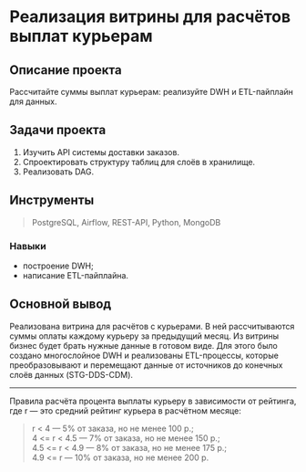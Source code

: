 # Реализация витрины для расчётов выплат курьерам 

## Описание проекта
Рассчитайте суммы выплат курьерам: реализуйте DWH и ETL-пайплайн для данных. 

## Задачи проекта
1. Изучить API системы доставки заказов.
2. Спроектировать структуру таблиц для слоёв в хранилище.
3. Реализовать DAG.
   
## Инструменты
> PostgreSQL, Airflow, REST-API, Python, MongoDB
### Навыки
- построение DWH; 
- написание ETL-пайплайна.

## Основной вывод

Реализована витрина для расчётов с курьерами. В ней рассчитываются суммы оплаты каждому курьеру за предыдущий месяц. Из витрины бизнес будет брать нужные данные в готовом виде.
Для этого было создано многослойное DWH и реализованы ETL-процессы, которые преобразовывают и перемещают данные от источников до конечных слоёв данных (STG-DDS-CDM). 

------------------
Правила расчёта процента выплаты курьеру в зависимости от рейтинга, где r — это средний рейтинг курьера в расчётном месяце:
> r < 4 — 5% от заказа, но не менее 100 р.;  
4 <= r < 4.5 — 7% от заказа, но не менее 150 р.;  
4.5 <= r < 4.9 — 8% от заказа, но не менее 175 р.;  
4.9 <= r — 10% от заказа, но не менее 200 р.
